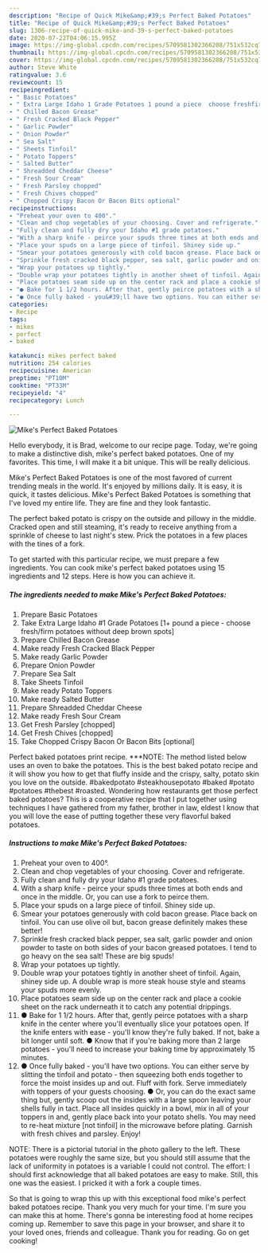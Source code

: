 ```yaml
---
description: "Recipe of Quick Mike&amp;#39;s Perfect Baked Potatoes"
title: "Recipe of Quick Mike&amp;#39;s Perfect Baked Potatoes"
slug: 1306-recipe-of-quick-mike-and-39-s-perfect-baked-potatoes
date: 2020-07-22T04:06:15.995Z
image: https://img-global.cpcdn.com/recipes/5709581302366208/751x532cq70/mikes-perfect-baked-potatoes-recipe-main-photo.jpg
thumbnail: https://img-global.cpcdn.com/recipes/5709581302366208/751x532cq70/mikes-perfect-baked-potatoes-recipe-main-photo.jpg
cover: https://img-global.cpcdn.com/recipes/5709581302366208/751x532cq70/mikes-perfect-baked-potatoes-recipe-main-photo.jpg
author: Steve White
ratingvalue: 3.6
reviewcount: 15
recipeingredient:
- " Basic Potatoes"
- " Extra Large Idaho 1 Grade Potatoes 1 pound a piece  choose freshfirm potatoes without deep brown spots"
- " Chilled Bacon Grease"
- " Fresh Cracked Black Pepper"
- " Garlic Powder"
- " Onion Powder"
- " Sea Salt"
- " Sheets Tinfoil"
- " Potato Toppers"
- " Salted Butter"
- " Shreadded Cheddar Cheese"
- " Fresh Sour Cream"
- " Fresh Parsley chopped"
- " Fresh Chives chopped"
- " Chopped Crispy Bacon Or Bacon Bits optional"
recipeinstructions:
- "Preheat your oven to 400°."
- "Clean and chop vegetables of your choosing. Cover and refrigerate."
- "Fully clean and fully dry your Idaho #1 grade potatoes."
- "With a sharp knife - peirce your spuds three times at both ends and once in the middle. Or, you can use a fork to peirce them."
- "Place your spuds on a large piece of tinfoil. Shiney side up."
- "Smear your potatoes generously with cold bacon grease. Place back on tinfoil. You can use olive oil but, bacon grease definitely makes these better!"
- "Sprinkle fresh cracked black pepper, sea salt, garlic powder and onion powder to taste on both sides of your bacon greased potatoes. I tend to go heavy on the sea salt! These are big spuds!"
- "Wrap your potatoes up tightly."
- "Double wrap your potatoes tightly in another sheet of tinfoil. Again, shiney side up. A double wrap is more steak house style and steams your spuds more evenly."
- "Place potatoes seam side up on the center rack and place a cookie sheet on the rack underneath it to catch any potential drippings."
- "● Bake for 1 1/2 hours. After that, gently peirce potatoes with a sharp knife in the center where you&#39;ll eventually slice your potatoes open. If the knife enters with ease - you&#39;ll know they&#39;re fully baked. If not, bake a bit longer until soft.                                                                                                                                                                                                               ● Know that if you&#39;re baking more than 2 large potatoes - you&#39;ll need to increase your baking time by approximately 15 minutes."
- "● Once fully baked - you&#39;ll have two options. You can either serve by slitting the tinfoil and potato - then squeezing both ends together to force the moist insides up and out. Fluff with fork. Serve immediately with toppers of your guests choosing.                                                                                                              ● Or, you can do the exact same thing but, gently scoop out the insides with a large spoon leaving your shells fully in tact. Place all insides quickly in a bowl, mix in all of your toppers in and, gently place back into your potato shells. You may need to re-heat mixture [not tinfoil] in the microwave before plating. Garnish with fresh chives and parsley. Enjoy!"
categories:
- Recipe
tags:
- mikes
- perfect
- baked

katakunci: mikes perfect baked 
nutrition: 254 calories
recipecuisine: American
preptime: "PT10M"
cooktime: "PT33M"
recipeyield: "4"
recipecategory: Lunch

---
```



![Mike&#39;s Perfect Baked Potatoes](https://img-global.cpcdn.com/recipes/5709581302366208/751x532cq70/mikes-perfect-baked-potatoes-recipe-main-photo.jpg)

Hello everybody, it is Brad, welcome to our recipe page. Today, we're going to make a distinctive dish, mike&#39;s perfect baked potatoes. One of my favorites. This time, I will make it a bit unique. This will be really delicious.

Mike&#39;s Perfect Baked Potatoes is one of the most favored of current trending meals in the world. It's enjoyed by millions daily. It is easy, it is quick, it tastes delicious. Mike&#39;s Perfect Baked Potatoes is something that I've loved my entire life. They are fine and they look fantastic.

The perfect baked potato is crispy on the outside and pillowy in the middle. Cracked open and still steaming, it&#39;s ready to receive anything from a sprinkle of cheese to last night&#39;s stew. Prick the potatoes in a few places with the tines of a fork.


To get started with this particular recipe, we must prepare a few ingredients. You can cook mike&#39;s perfect baked potatoes using 15 ingredients and 12 steps. Here is how you can achieve it.

<!--inarticleads1-->

##### The ingredients needed to make Mike&#39;s Perfect Baked Potatoes:

1. Prepare  Basic Potatoes
1. Take  Extra Large Idaho #1 Grade Potatoes [1+ pound a piece - choose fresh/firm potatoes without deep brown spots]
1. Prepare  Chilled Bacon Grease
1. Make ready  Fresh Cracked Black Pepper
1. Make ready  Garlic Powder
1. Prepare  Onion Powder
1. Prepare  Sea Salt
1. Take  Sheets Tinfoil
1. Make ready  Potato Toppers
1. Make ready  Salted Butter
1. Prepare  Shreadded Cheddar Cheese
1. Make ready  Fresh Sour Cream
1. Get  Fresh Parsley [chopped]
1. Get  Fresh Chives [chopped]
1. Take  Chopped Crispy Bacon Or Bacon Bits [optional]


Perfect baked potatoes print recipe. ***NOTE: The method listed below uses an oven to bake the potatoes. This is the best baked potato recipe and it will show you how to get that fluffy inside and the crispy, salty, potato skin you love on the outside. #bakedpotato #steakhousepotato #baked #potato #potatoes #thebest #roasted. Wondering how restaurants get those perfect baked potatoes? This is a cooperative recipe that I put together using techniques I have gathered from my father, brother in law, eldest I know that you will love the ease of putting together these very flavorful baked potatoes. 

<!--inarticleads2-->

##### Instructions to make Mike&#39;s Perfect Baked Potatoes:

1. Preheat your oven to 400°.
1. Clean and chop vegetables of your choosing. Cover and refrigerate.
1. Fully clean and fully dry your Idaho #1 grade potatoes.
1. With a sharp knife - peirce your spuds three times at both ends and once in the middle. Or, you can use a fork to peirce them.
1. Place your spuds on a large piece of tinfoil. Shiney side up.
1. Smear your potatoes generously with cold bacon grease. Place back on tinfoil. You can use olive oil but, bacon grease definitely makes these better!
1. Sprinkle fresh cracked black pepper, sea salt, garlic powder and onion powder to taste on both sides of your bacon greased potatoes. I tend to go heavy on the sea salt! These are big spuds!
1. Wrap your potatoes up tightly.
1. Double wrap your potatoes tightly in another sheet of tinfoil. Again, shiney side up. A double wrap is more steak house style and steams your spuds more evenly.
1. Place potatoes seam side up on the center rack and place a cookie sheet on the rack underneath it to catch any potential drippings.
1. ● Bake for 1 1/2 hours. After that, gently peirce potatoes with a sharp knife in the center where you&#39;ll eventually slice your potatoes open. If the knife enters with ease - you&#39;ll know they&#39;re fully baked. If not, bake a bit longer until soft.                                                                                                                                                                                                               ● Know that if you&#39;re baking more than 2 large potatoes - you&#39;ll need to increase your baking time by approximately 15 minutes.
1. ● Once fully baked - you&#39;ll have two options. You can either serve by slitting the tinfoil and potato - then squeezing both ends together to force the moist insides up and out. Fluff with fork. Serve immediately with toppers of your guests choosing.                                                                                                              ● Or, you can do the exact same thing but, gently scoop out the insides with a large spoon leaving your shells fully in tact. Place all insides quickly in a bowl, mix in all of your toppers in and, gently place back into your potato shells. You may need to re-heat mixture [not tinfoil] in the microwave before plating. Garnish with fresh chives and parsley. Enjoy!


NOTE: There is a pictorial tutorial in the photo gallery to the left. These potatoes were roughly the same size, but you should still assume that the lack of uniformity in potatoes is a variable I could not control. The effort: I should first acknowledge that all baked potatoes are easy to make. Still, this one was the easiest. I pricked it with a fork a couple times. 

So that is going to wrap this up with this exceptional food mike&#39;s perfect baked potatoes recipe. Thank you very much for your time. I'm sure you can make this at home. There's gonna be interesting food at home recipes coming up. Remember to save this page in your browser, and share it to your loved ones, friends and colleague. Thank you for reading. Go on get cooking!
